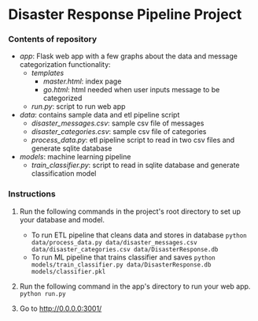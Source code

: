 # Disaster Response Pipeline Project

### Contents of repository
- *app*: Flask web app with a few graphs about the data and message categorization functionality:
  - *templates*
    - *master.html*: index page
    - *go.html*: html needed when user inputs message to be categorized
  -  *run.py*: script to run web app
- *data*: contains sample data and etl pipeline script
  - *disaster_messages.csv*: sample csv file of messages
  - *disaster_categories.csv*: sample csv file of categories
  - *process_data.py*: etl pipeline script to read in two csv files and generate sqlite database
- *models*: machine learning pipeline
  - *train_classifier.py*: script to read in sqlite database and generate classification model

### Instructions
1. Run the following commands in the project's root directory to set up your database and model.

    - To run ETL pipeline that cleans data and stores in database
        `python data/process_data.py data/disaster_messages.csv data/disaster_categories.csv data/DisasterResponse.db`
    - To run ML pipeline that trains classifier and saves
        `python models/train_classifier.py data/DisasterResponse.db models/classifier.pkl`

2. Run the following command in the app's directory to run your web app.
    `python run.py`

3. Go to http://0.0.0.0:3001/

